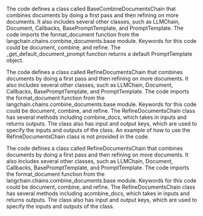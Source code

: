 The code defines a class called BaseCombineDocumentsChain that combines documents by doing a first pass and then refining on more documents. It also includes several other classes, such as LLMChain, Document, Callbacks, BasePromptTemplate, and PromptTemplate. The code imports the format_document function from the langchain.chains.combine_documents.base module. Keywords for this code could be document, combine, and refine. The _get_default_document_prompt function returns a default PromptTemplate object.

The code defines a class called RefineDocumentsChain that combines documents by doing a first pass and then refining on more documents. It also includes several other classes, such as LLMChain, Document, Callbacks, BasePromptTemplate, and PromptTemplate. The code imports the format_document function from the langchain.chains.combine_documents.base module. Keywords for this code could be document, combine, and refine. The RefineDocumentsChain class has several methods including combine_docs, which takes in inputs and returns outputs. The class also has input and output keys, which are used to specify the inputs and outputs of the class. An example of how to use the RefineDocumentsChain class is not provided in the code.

The code defines a class called RefineDocumentsChain that combines documents by doing a first pass and then refining on more documents. It also includes several other classes, such as LLMChain, Document, Callbacks, BasePromptTemplate, and PromptTemplate. The code imports the format_document function from the langchain.chains.combine_documents.base module. Keywords for this code could be document, combine, and refine. The RefineDocumentsChain class has several methods including acombine_docs, which takes in inputs and returns outputs. The class also has input and output keys, which are used to specify the inputs and outputs of the class.


